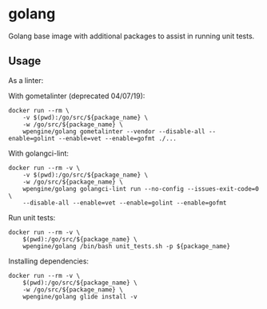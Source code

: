 # golang

Golang base image with additional packages to assist in running unit tests.

## Usage

As a linter:

With gometalinter (deprecated 04/07/19):
```
docker run --rm \
    -v $(pwd):/go/src/${package_name} \
    -w /go/src/${package_name} \
    wpengine/golang gometalinter --vendor --disable-all --enable=golint --enable=vet --enable=gofmt ./...
```

With golangci-lint:
```
docker run --rm -v \
    -v $(pwd):/go/src/${package_name} \
    -w /go/src/${package_name} \
    wpengine/golang golangci-lint run --no-config --issues-exit-code=0 \
    --disable-all --enable=vet --enable=golint --enable=gofmt
```

Run unit tests:
```
docker run --rm -v \
    $(pwd):/go/src/${package_name} \
    wpengine/golang /bin/bash unit_tests.sh -p ${package_name}
```

Installing dependencies:
```
docker run --rm -v \
    $(pwd):/go/src/${package_name} \
    -w /go/src/${package_name} \
    wpengine/golang glide install -v
```
